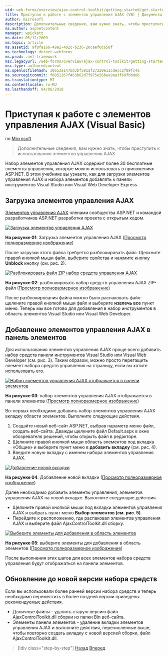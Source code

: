 ```yaml
---
uid: web-forms/overview/ajax-control-toolkit/getting-started/get-started-with-the-ajax-control-toolkit-vb
title: Приступая к работе с элементов управления AJAX (VB) | Документы Microsoft
author: microsoft
description: Дополнительные сведения, вам нужно знать, чтобы приступить к использованию элементов управления AJAX.
ms.author: aspnetcontent
manager: wpickett
ms.date: 05/12/2009
ms.topic: article
ms.assetid: 9f8fa166-49a2-402c-b236-20caef0c658f
ms.technology: dotnet-webforms
ms.prod: .net-framework
msc.legacyurl: /web-forms/overview/ajax-control-toolkit/getting-started/get-started-with-the-ajax-control-toolkit-vb
msc.type: authoredcontent
ms.openlocfilehash: 30653a147bd3bf581af27220e11cdecc2f89fc4a
ms.sourcegitcommit: f8852267f463b62d7f975e56bea9aa3f68fbbdeb
ms.translationtype: MT
ms.contentlocale: ru-RU
ms.lasthandoff: 04/06/2018
---
```

<a name="get-started-with-the-ajax-control-toolkit-vb"></a>Приступая к работе с элементов управления AJAX (Visual Basic)
====================
по [Microsoft](https://github.com/microsoft)

> Дополнительные сведения, вам нужно знать, чтобы приступить к использованию элементов управления AJAX.


Набор элементов управления AJAX содержит более 30 бесплатные элементы управления, которые можно использовать в приложениях ASP.NET. В этом учебнике вы узнаете, как для загрузки элементов управления AJAX и набора элементов добавлять к панели инструментов Visual Studio или Visual Web Developer Express.

## <a name="downloading-the-ajax-control-toolkit"></a>Загрузка элементов управления AJAX

[Элементов управления AJAX](http://devexpress.com/act) членами сообщества ASP.NET и командой разработчиков ASP.NET разработки проекта с открытым кодом.


[![Загрузка элементов управления AJAX](get-started-with-the-ajax-control-toolkit-vb/_static/image1.jpg)](get-started-with-the-ajax-control-toolkit-vb/_static/image1.png)

**На рисунке 01**: Загрузка элементов управления AJAX ([Просмотр полноразмерное изображение](get-started-with-the-ajax-control-toolkit-vb/_static/image2.png))


После загрузки этого файла требуется разблокировать файл. Щелкните правой кнопкой мыши файл, выберите свойства и нажмите кнопку **Unblock** кнопку (см. рис. 2).


[![Разблокировать файл ZIP набор средств управления AJAX](get-started-with-the-ajax-control-toolkit-vb/_static/image2.jpg)](get-started-with-the-ajax-control-toolkit-vb/_static/image3.png)

**На рисунке 02**: разблокировать набор средств управления AJAX ZIP-файл ([Просмотр полноразмерное изображение](get-started-with-the-ajax-control-toolkit-vb/_static/image4.png))


После разблокирования файла можно было распаковать файл: щелкните правой кнопкой мыши файл и выберите **извлечь все** пункт меню. Теперь мы все готово для добавления в набор инструментов в область элементов Visual Studio или Visual Web Developer.

## <a name="adding-the-ajax-control-toolkit-to-the-toolbox"></a>Добавление элементов управления AJAX в панель элементов

Для использования элементов управления AJAX проще всего добавить набор средств панели инструментов Visual Studio или Visual Web Developer (см. рис. 3). Таким образом, можно просто перетащить элемент набора средств управления на страницу, если вы хотите использовать его.


[![Набор элементов управления AJAX отображается в панели элементов](get-started-with-the-ajax-control-toolkit-vb/_static/image3.jpg)](get-started-with-the-ajax-control-toolkit-vb/_static/image5.png)

**На рисунке 03**: набор элементов управления AJAX отображается в панели элементов ([Просмотр полноразмерное изображение](get-started-with-the-ajax-control-toolkit-vb/_static/image6.png))


Во-первых необходимо добавить набор элементов управления AJAX вкладку области элементов. Выполните следующие действия.

1. Создайте новый веб-сайт ASP.NET, выбрав параметр меню файл, создать веб-сайта. Дважды щелкните файл Default.aspx в окне обозревателя решений, чтобы открыть файл в редакторе.
2. Щелкните правой кнопкой мыши область элементов под вкладка «Общие» и выберите пункт меню в **добавить вкладку** (см. рис. 4).
3. Введите новую вкладку с именем набора элементов управления AJAX.


[![Добавление новой вкладки](get-started-with-the-ajax-control-toolkit-vb/_static/image4.jpg)](get-started-with-the-ajax-control-toolkit-vb/_static/image7.png)

**На рисунке 04**: Добавление новой вкладки ([Просмотр полноразмерное изображение](get-started-with-the-ajax-control-toolkit-vb/_static/image8.png))


Далее необходимо добавить элементы управления, элементов управления AJAX на новой вкладке. Выполните следующие действия.

- Щелкните правой кнопкой мыши под вкладки элементов управления AJAX и выбрать пункт меню **Выбор элементов (см. рис. 5)**.
- Перейдите к расположению, где распаковал элементов управления AJAX и выберите файл AjaxControlToolkit.dll сборку.


[![Выберите элементы для добавления в область элементов](get-started-with-the-ajax-control-toolkit-vb/_static/image5.jpg)](get-started-with-the-ajax-control-toolkit-vb/_static/image9.png)

**На рисунке 05**: выберите элементы для добавления в область элементов ([Просмотр полноразмерное изображение](get-started-with-the-ajax-control-toolkit-vb/_static/image10.png))


После выполнения этих шагов для всех элементов набора средств управления будут отображаться на панели элементов.

## <a name="upgrading-to-a-new-version-of-the-toolkit"></a>Обновление до новой версии набора средств

Если вы использовали более ранней версии набора средств и теперь необходимо переместить в более поздней версии приведены рекомендуемые действия.

- Двоичные файлы - удалить старую версию файл AjaxControlToolkit.dll сборки из папки Bin веб-сайта.
- Элементы панели элементов - удаление вкладки элементов управления AJAX и выполните действия, перечисленные выше, чтобы повторно создать вкладку с новой версией сборки, файл AjaxControlToolkit.dll.

> [!div class="step-by-step"]
> [Назад](creating-a-custom-ajax-control-toolkit-control-extender-cs.md)
> [Вперед](using-ajax-control-toolkit-controls-and-control-extenders-vb.md)
